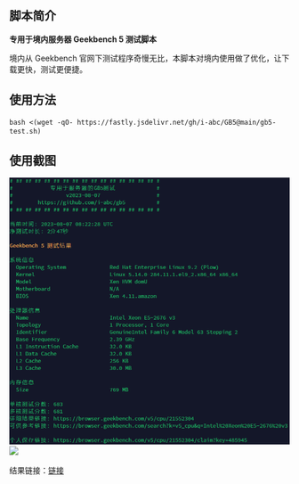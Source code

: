 ## 脚本简介

**专用于境内服务器 Geekbench 5 测试脚本**

境内从 Geekbench 官网下测试程序奇慢无比，本脚本对境内使用做了优化，让下载更快，测试更便捷。

## 使用方法

```
bash <(wget -qO- https://fastly.jsdelivr.net/gh/i-abc/GB5@main/gb5-test.sh)
```

## 使用截图

![](https://github.com/i-abc/GB5/raw/main/images/1.png)
![](https://github.com/i-abc/GB5/raw/main/images/2.png)

结果链接：[链接](https://browser.geekbench.com/v5/cpu/21524021)
